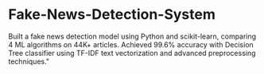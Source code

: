 # Fake-News-Detection-System
Built a fake news detection model using Python and scikit-learn, comparing 4 ML algorithms on 44K+ articles. Achieved 99.6% accuracy with Decision Tree classifier using TF-IDF text vectorization and advanced preprocessing techniques."
